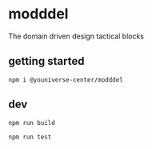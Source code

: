 # modddel
The domain driven design tactical blocks

## getting started

```
npm i @youniverse-center/modddel
```

## dev

```
npm run build
```

```
npm run test
```
